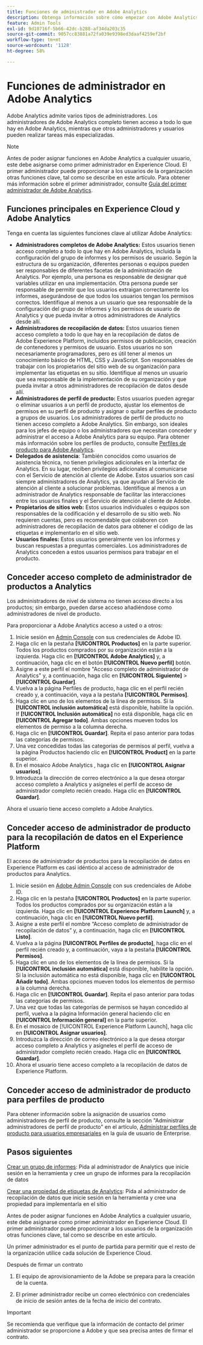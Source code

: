 ```yaml
---
title: Funciones de administrador en Adobe Analytics
description: Obtenga información sobre cómo empezar con Adobe Analytics, los tipos de funciones generales y el inicio de sesión en la interfaz de usuario.
feature: Admin Tools
exl-id: 9d10716f-5b66-42dc-b288-af34da203c35
source-git-commit: 9057cc83881a72fa039e9398ed3daaf4259ef2bf
workflow-type: tm+mt
source-wordcount: '1128'
ht-degree: 58%

---
```


# Funciones de administrador en Adobe Analytics

Adobe Analytics admite varios tipos de administradores. Los administradores de Adobe Analytics completo tienen acceso a todo lo que hay en Adobe Analytics, mientras que otros administradores y usuarios pueden realizar tareas más especializadas.

>[!NOTE]
>
>Antes de poder asignar funciones en Adobe Analytics a cualquier usuario, este debe asignarse como primer administrador en Experience Cloud. El primer administrador puede proporcionar a los usuarios de la organización otras funciones clave, tal como se describe en este artículo. Para obtener más información sobre el primer administrador, consulte [Guía del primer administrador de Adobe Analytics](/help/admin/admin-console/first-admin-guide.md).


## Funciones principales en Experience Cloud y Adobe Analytics

Tenga en cuenta las siguientes funciones clave al utilizar Adobe Analytics:

* **Administradores completos de Adobe Analytics:** Estos usuarios tienen acceso completo a todo lo que hay en Adobe Analytics, incluida la configuración del grupo de informes y los permisos de usuario. Según la estructura de su organización, diferentes personas o equipos pueden ser responsables de diferentes facetas de la administración de Analytics. Por ejemplo, una persona es responsable de designar qué variables utilizar en una implementación. Otra persona puede ser responsable de permitir que los usuarios extraigan correctamente los informes, asegurándose de que todos los usuarios tengan los permisos correctos. Identifique al menos a un usuario que sea responsable de la configuración del grupo de informes y los permisos de usuario de Analytics y que pueda invitar a otros administradores de Analytics desde allí.
* **Administradores de recopilación de datos:** Estos usuarios tienen acceso completo a todo lo que hay en la recopilación de datos de Adobe Experience Platform, incluidos permisos de publicación, creación de contenedores y permisos de usuario. Estos usuarios no son necesariamente programadores, pero es útil tener al menos un conocimiento básico de HTML, CSS y JavaScript. Son responsables de trabajar con los propietarios del sitio web de su organización para implementar las etiquetas en su sitio. Identifique al menos un usuario que sea responsable de la implementación de su organización y que pueda invitar a otros administradores de recopilación de datos desde allí.
* **Administradores de perfil de producto:** Estos usuarios pueden agregar o eliminar usuarios a un perfil de producto, ajustar los elementos de permisos en su perfil de producto y asignar o quitar perfiles de producto a grupos de usuarios. Los administradores de perfil de producto no tienen acceso completo a Adobe Analytics. Sin embargo, son ideales para los jefes de equipo o los administradores que necesitan conceder y administrar el acceso a Adobe Analytics para su equipo. Para obtener más información sobre los perfiles de producto, consulte [Perfiles de producto para Adobe Analytics](/help/admin/admin-console/permissions/product-profile.md).
* **Delegados de asistencia**: También conocidos como usuarios de asistencia técnica, no tienen privilegios adicionales en la interfaz de Analytics. En su lugar, reciben privilegios adicionales al comunicarse con el Servicio de atención al cliente de Adobe. Estos usuarios son casi siempre administradores de Analytics, ya que ayudan al Servicio de atención al cliente a solucionar problemas. Identifique al menos a un administrador de Analytics responsable de facilitar las interacciones entre los usuarios finales y el Servicio de atención al cliente de Adobe.
* **Propietarios de sitios web:** Estos usuarios individuales o equipos son responsables de la codificación y el desarrollo de su sitio web. No requieren cuentas, pero es recomendable que colaboren con administradores de recopilación de datos para obtener el código de las etiquetas e implementarlo en el sitio web.
* **Usuarios finales:** Estos usuarios generalmente ven los informes y buscan respuestas a preguntas comerciales. Los administradores de Analytics conceden a estos usuarios permisos para trabajar en el producto.

## Conceder acceso completo de administrador de productos a Analytics

Los administradores de nivel de sistema no tienen acceso directo a los productos; sin embargo, pueden darse acceso añadiéndose como administradores de nivel de producto.

Para proporcionar a Adobe Analytics acceso a usted o a otros:

1. Inicie sesión en [Admin Console](https://adminconsole.adobe.com/) con sus credenciales de Adobe ID.
1. Haga clic en la pestaña **[!UICONTROL Productos]** en la parte superior. Todos los productos comprados por su organización están a la izquierda. Haga clic en **[!UICONTROL Adobe Analytics]** y, a continuación, haga clic en el botón **[!UICONTROL Nuevo perfil]** botón.
1. Asigne a este perfil el nombre &quot;Acceso completo de administrador de Analytics&quot; y, a continuación, haga clic en **[!UICONTROL Siguiente]** > **[!UICONTROL Guardar]**.
1. Vuelva a la página Perfiles de producto, haga clic en el perfil recién creado y, a continuación, vaya a la pestaña **[!UICONTROL Permisos]**.
1. Haga clic en uno de los elementos de la línea de permisos. Si la **[!UICONTROL inclusión automática]** está disponible, habilite la opción. If **[!UICONTROL Inclusión automática]** no está disponible, haga clic en **[!UICONTROL Agregar todo]**. Ambas opciones mueven todos los elementos de permiso a la columna derecha.
1. Haga clic en **[!UICONTROL Guardar]**.
Repita el paso anterior para todas las categorías de permisos.
1. Una vez concedidas todas las categorías de permisos al perfil, vuelva a la página Productos haciendo clic en **[!UICONTROL Product]** en la parte superior.
1. En el mosaico Adobe Analytics , haga clic en **[!UICONTROL Asignar usuarios]**.
1. Introduzca la dirección de correo electrónico a la que desea otorgar acceso completo a Analytics y asígneles el perfil de acceso de administrador completo recién creado. Haga clic en **[!UICONTROL Guardar]**.

Ahora el usuario tiene acceso completo a Adobe Analytics.

## Conceder acceso de administrador de producto para la recopilación de datos en el Experience Platform

El acceso de administrador de productos para la recopilación de datos en Experience Platform es casi idéntico al acceso de administrador de productos para Analytics.

1. Inicie sesión en [Adobe Admin Console](https://adminconsole.adobe.com) con sus credenciales de Adobe ID.
1. Haga clic en la pestaña **[!UICONTROL Productos]** en la parte superior. Todos los productos comprados por su organización están a la izquierda. Haga clic en **[!UICONTROL Experience Platform Launch]** y, a continuación, haga clic en **[!UICONTROL Nuevo perfil]**.
1. Asigne a este perfil el nombre “Acceso completo de administrador de recopilación de datos” y, a continuación, haga clic en **[!UICONTROL Listo]**.
1. Vuelva a la página **[!UICONTROL Perfiles de producto]**, haga clic en el perfil recién creado y, a continuación, vaya a la pestaña **[!UICONTROL Permisos]**.
1. Haga clic en uno de los elementos de la línea de permisos. Si la **[!UICONTROL inclusión automática]** está disponible, habilite la opción. Si la inclusión automática no está disponible, haga clic en **[!UICONTROL Añadir todo]**. Ambas opciones mueven todos los elementos de permiso a la columna derecha.
1. Haga clic en **[!UICONTROL Guardar]**. Repita el paso anterior para todas las categorías de permisos.
1. Una vez que todas las categorías de permisos se hayan concedido al perfil, vuelva a la página Información general haciendo clic en **[!UICONTROL Información general]** en la parte superior.
1. En el mosaico de [!UICONTROL Experience Platform Launch], haga clic en **[!UICONTROL Asignar usuarios]**.
1. Introduzca la dirección de correo electrónico a la que desea otorgar acceso completo a Analytics y asígneles el perfil de acceso de administrador completo recién creado. Haga clic en **[!UICONTROL Guardar]**.
1. Ahora el usuario tiene acceso completo a la recopilación de datos de Experience Platform.

## Conceder acceso de administrador de producto para perfiles de producto

Para obtener información sobre la asignación de usuarios como administradores de perfil de producto, consulte la sección &quot;Administrar administradores de perfil de producto&quot; en el artículo, [Administrar perfiles de producto para usuarios empresariales](https://helpx.adobe.com/enterprise/using/manage-product-profiles.html) en la guía de usuario de Enterprise.

## Pasos siguientes

[Crear un grupo de informes](/help/admin/admin/c-manage-report-suites/c-new-report-suite/t-create-a-report-suite.md): Pida al administrador de Analytics que inicie sesión en la herramienta y cree un grupo de informes para la recopilación de datos

[Crear una propiedad de etiquetas de Analytics](/help/implement/launch/create-analytics-property.md): Pida al administrador de recopilación de datos que inicie sesión en la herramienta y cree una propiedad para implementarla en el sitio

Antes de poder asignar funciones en Adobe Analytics a cualquier usuario, este debe asignarse como primer administrador en Experience Cloud. El primer administrador puede proporcionar a los usuarios de la organización otras funciones clave, tal como se describe en este artículo.

Un primer administrador es el punto de partida para permitir que el resto de la organización utilice cada solución de Experience Cloud.

Después de firmar un contrato

1. El equipo de aprovisionamiento de la Adobe se prepara para la creación de la cuenta.

1. El primer administrador recibe un correo electrónico con credenciales de inicio de sesión antes de la fecha de inicio del contrato.

>[!IMPORTANT]
>
>   Se recomienda que verifique que la información de contacto del primer administrador se proporcione a Adobe y que sea precisa antes de firmar el contrato.
